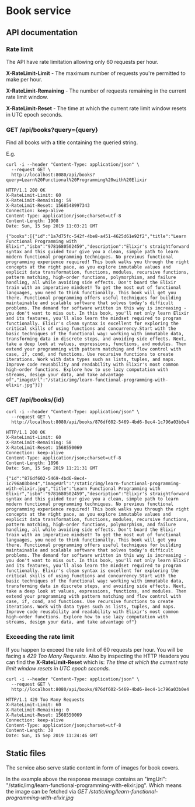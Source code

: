 # Book service

## API documentation

### Rate limit
The API have rate limitation allowing only 60 requests per hour. 

__X-RateLimit-Limit__ - The maximum number of requests you're permitted to make per hour.

__X-RateLimit-Remaining__ - The number of requests remaining in the current rate limit window.

__X-RateLimit-Reset__ - The time at which the current rate limit window resets in UTC epoch seconds.

### GET /api/books?query={query}
Find all books with a title containing the queried string.

E.g.
```
curl -i --header "Content-Type: application/json" \
  --request GET \
  http://localhost:8080/api/books?query=Learn%20Functional%20Programming%20with%20Elixir
```      
```
HTTP/1.1 200 OK
X-RateLimit-Limit: 60
X-RateLimit-Remaining: 59
X-RateLimit-Reset: 1568548997343
Connection: keep-alive
Content-Type: application/json;charset=utf-8
Content-Length: 1908
Date: Sun, 15 Sep 2019 11:03:21 GMT

{"books":[{"id":"1a7d75fc-542f-4be8-a451-4625d61e92f2","title":"Learn Functional Programming with Elixir","isbn":"9781680502459","description":"Elixir's straightforward syntax and this guided tour give you a clean, simple path to learn modern functional programming techniques. No previous functional programming experience required! This book walks you through the right concepts at the right pace, as you explore immutable values and explicit data transformation, functions, modules, recursive functions, pattern matching, high-order functions, polymorphism, and failure handling, all while avoiding side effects. Don't board the Elixir train with an imperative mindset! To get the most out of functional languages, you need to think functionally. This book will get you there. Functional programming offers useful techniques for building maintainable and scalable software that solves today's difficult problems. The demand for software written in this way is increasing - you don't want to miss out. In this book, you'll not only learn Elixir and its features, you'll also learn the mindset required to program functionally. Elixir's clean syntax is excellent for exploring the critical skills of using functions and concurrency.Start with the basic techniques of the functional way: working with immutable data, transforming data in discrete steps, and avoiding side effects. Next, take a deep look at values, expressions, functions, and modules. Then extend your programming with pattern matching and flow control with case, if, cond, and functions. Use recursive functions to create iterations. Work with data types such as lists, tuples, and maps. Improve code reusability and readability with Elixir's most common high-order functions. Explore how to use lazy computation with streams, design your data, and take advantage of","imageUrl":"/static/img/learn-functional-programming-with-elixir.jpg"}]}      
```      

### GET /api/books/{id}
```
curl -i --header "Content-Type: application/json" \
  --request GET \
  http://localhost:8080/api/books/876df602-5469-4bd6-8ec4-1c796a03b0e4
```
```
HTTP/1.1 200 OK
X-RateLimit-Limit: 60
X-RateLimit-Remaining: 58
X-RateLimit-Reset: 1568550069
Connection: keep-alive
Content-Type: application/json;charset=utf-8
Content-Length: 1896
Date: Sun, 15 Sep 2019 11:21:31 GMT

{"id":"876df602-5469-4bd6-8ec4-1c796a03b0e4","imageUrl":"/static/img/learn-functional-programming-with-elixir.jpg","title":"Learn Functional Programming with Elixir","isbn":"9781680502459","description":"Elixir's straightforward syntax and this guided tour give you a clean, simple path to learn modern functional programming techniques. No previous functional programming experience required! This book walks you through the right concepts at the right pace, as you explore immutable values and explicit data transformation, functions, modules, recursive functions, pattern matching, high-order functions, polymorphism, and failure handling, all while avoiding side effects. Don't board the Elixir train with an imperative mindset! To get the most out of functional languages, you need to think functionally. This book will get you there. Functional programming offers useful techniques for building maintainable and scalable software that solves today's difficult problems. The demand for software written in this way is increasing - you don't want to miss out. In this book, you'll not only learn Elixir and its features, you'll also learn the mindset required to program functionally. Elixir's clean syntax is excellent for exploring the critical skills of using functions and concurrency.Start with the basic techniques of the functional way: working with immutable data, transforming data in discrete steps, and avoiding side effects. Next, take a deep look at values, expressions, functions, and modules. Then extend your programming with pattern matching and flow control with case, if, cond, and functions. Use recursive functions to create iterations. Work with data types such as lists, tuples, and maps. Improve code reusability and readability with Elixir's most common high-order functions. Explore how to use lazy computation with streams, design your data, and take advantage of"}
```
### Exceeding the rate limit
If you happen to exceed the rate limit of 60 requests per hour. You will be facing a _429 Too Many Requests_.
Also by inspecting the HTTP Headers you can find the __X-RateLimit-Reset__ which is: _The time at which the current rate limit window resets in UTC epoch seconds._
```
curl -i --header "Content-Type: application/json" \
  --request GET \
  http://localhost:8080/api/books/876df602-5469-4bd6-8ec4-1c796a03b0e4
```
``` 
HTTP/1.1 429 Too Many Requests
X-RateLimit-Limit: 60
X-RateLimit-Remaining: 0
X-RateLimit-Reset: 1568550069
Connection: keep-alive
Content-Type: application/json;charset=utf-8
Content-Length: 30
Date: Sun, 15 Sep 2019 11:24:46 GMT
```
## Static files
The service also serve static content in form of images for book covers. 

In the example above the response message contains an "imgUrl": "/static/img/learn-functional-programming-with-elixir.jpg".
Which means the image can be fetched via _GET /static/img/learn-functional-programming-with-elixir.jpg_

 